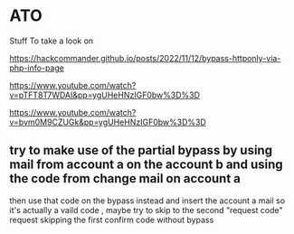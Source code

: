 # ATO

Stuff To take a look on

https://hackcommander.github.io/posts/2022/11/12/bypass-httponly-via-php-info-page

https://www.youtube.com/watch?v=pTFT8T7WDAI&pp=ygUHeHNzIGF0bw%3D%3D

https://www.youtube.com/watch?v=bvm0M9CZUGk&pp=ygUHeHNzIGF0bw%3D%3D

## try to make use of the partial bypass by using mail from account a on the account b and using the code from change mail on account a
then use that code on the bypass instead and insert the account a mail so it's actually a vaild code , maybe try to skip to the second "request code" request skipping the first confirm code without bypass
